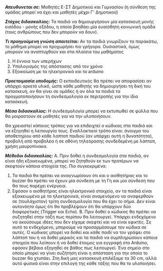 ***Απευθυνεται σε:***
Μαθητές Ε-ΣΤ Δημοτικού και Γυμνασίου (η σύνθεση της ομάδας μπορεί να έχει και μαθητές μέχρι Γ' Δημοτικού)

***Στόχος διδασκαλίας:***
Τα παιδιά να δημιουργήσουν μία κατασκευή μονής εισόδου - μονής εξόδου, η οποία βοηθάει μία ευαίσθητη κοινωνική ομάδα (τους ανθρώπους που δεν μπορούν να δουν).

***Τι προηγούμενη γνώση απαιτείται:***
Αν τα παιδιά γνωρίζουν τα παρακάτω, το μάθημα μπορεί να προχωρήσει πιο γρήγορα.
Ουσιαστικά, όμως μπορούν να αναπτυχθούν και στα πλαίσια του μαθήματος
1. Η έννοια των υπερήχων
2. Υπολογισμός της απόστασης από τον χρόνο
3. Εξοικείωση με τα ηλεκτρονικά και το arduino

***Προετοιμασία υποδομής:***
Ο εκπαιδευτικός θα πρέπει να αποφασίσει αν υπάρχει αρκετό υλικό, ώστε κάθε μαθητής να δημιουργήσει τη δική του κατασκευή, αν θα γίνει σε ομάδες ή αν όλα τα παιδιά τα πραγματοποιήσουν τη συνδεσμολογία εκ περιτροπής για την ίδια κατασκευή.

***Μέσα διδασκαλίας:***
Η συνδεσμολογία μπορεί να εκτυπωθεί σε φύλλα που θα μοιραστούν σε μαθητές για να την υλοποιήσουν.

Θα χρειαστεί κάποιος τρόπος για να επιδειχτεί ο κώδικας στα παιδιά και να εξηγηθεί η λειτουργία τους. Εναλλακτικοί τρόπο είναι: άνοιγμα του αποθετηρίου από κάθε λαπτοπ παιδιού (αν υπάρχει αυτή η δυνατότητα), προβολή από προβολέα ή σε οθόνη τηλεόρασης συνδεδεμένη με λάπτοπ, χρήση μαυροπίνακα.

***Μέθοδοι διδασκαλίας:***
Α. Πριν δοθεί η συνδεσμολογία στα παιδιά, αν είναι ήδη εξοικειωμένα, μπορεί να ζητηθούν εκ των προτέρων να σκεφτούν κάποια στοιχεία της. Πιο συγκεκριμένα:
 1. Τα παιδιά θα πρέπει να αναγνωρίσουν ότι και ο αισθητήρας και το buzzer θα πρέπει να έχουν μία σύνδεση με τη Γη και μία σύνδεση που θα τους παρέχει ενέργεια.
 2. Εφόσον ο αισθητήρας είναι ηλεκτρονικό στοιχείο, αν τα παιδιά είναι εξοικειωμένα με τα ηλεκτρονικά, είναι αναμενόμενο να αναφερθούν σε (τουλάχιστον) τρίτη συνδεσμολογία που θα έχει το σήμα. Δεν είναι αυτονόητο όμως ότι θα προβλέψουν ότι θα υπάρχουν δύο διαφορετικές (Trigger και Echo).
Β. Πριν δοθεί ο κώδικας θα πρέπει να συζητηθεί στην τάξη πως περίπου θα λειτουργεί. Υπάρχει ενδεχόμενο να ακούσουμε ιδέες που δεν είχαμε σκεφτεί και να είναι εφικτές. Σε αυτό το ενδεχόμενο, μπορούμε να προσαρμόσουμε τον κώδικα σε αυτές.
Ο κώδικας μπορεί να δοθεί και κάθε παιδί να τον γράψει στο λάπτοπ του ή να δοθεί μερικός και τα παιδιά να συμπληρώσουν κάποια στοιχεία που λείπουν ή να δοθεί έτοιμος για εγγραφή στο Arduino, εφόσον βέβαια εξηγηθεί σε βάθος πως λειτουργεί.
Ένα σημείο στο οποίο μπορεί να γίνει συζήτηση είναι η απόσταση για την οποία το buzzer θα χτυπάει. Στη δική μας κατασκευή επιλέξαμε τα 30 cm, αλλά αυτό φυσικά είναι στην επιλογή της κάθε τάξης που θα το υλοποιήσει.
